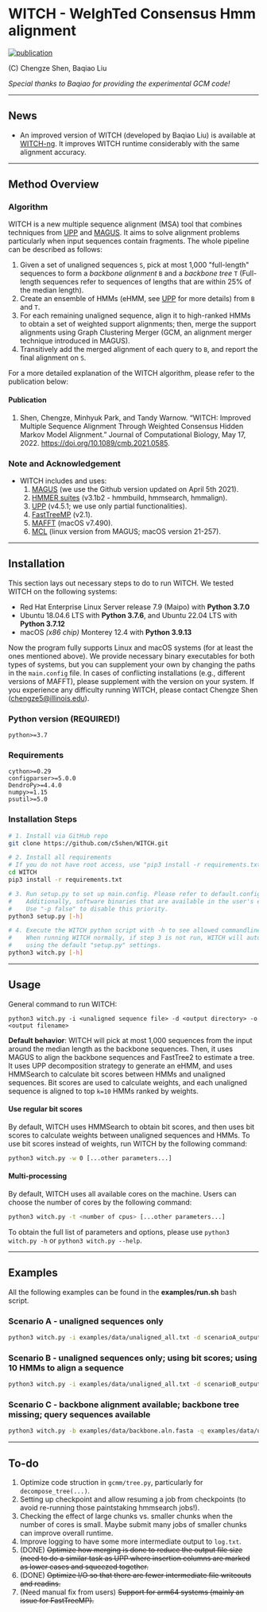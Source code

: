 # WITCH - WeIghTed Consensus Hmm alignment
<!--
![visitors](https://visitor-badge.glitch.me/badge?page_id=c5shen.visitor-badge&left_color=blue&right_color=black))
-->

[![publication](https://img.shields.io/badge/Publication-Journal_of_Computational_Biology-green?style=for-the-badge)](https://doi.org/10.1089/cmb.2021.0585)

(C) Chengze Shen, Baqiao Liu

_Special thanks to Baqiao for providing the experimental GCM code!_

-----------------------------
News
-----------------------------
* An improved version of WITCH (developed by Baqiao Liu) is available at [WITCH-ng](https://github.com/RuneBlaze/WITCH-NG). It improves WITCH runtime considerably with the same alignment accuracy.

-----------------------------
Method Overview
-----------------------------
### Algorithm
WITCH is a new multiple sequence alignment (MSA) tool that combines techniques from [UPP](https://github.com/smirarab/sepp/blob/master/README.UPP.md) and [MAGUS](https://github.com/vlasmirnov/MAGUS). It aims to solve alignment problems particularly when input sequences contain fragments. The whole pipeline can be described as follows:
1. Given a set of unaligned sequences `S`, pick at most 1,000 "full-length" sequences to form a _backbone alignment_ `B` and a _backbone tree_ `T` (Full-length sequences refer to sequences of lengths that are within 25% of the median length).
2. Create an ensemble of HMMs (eHMM, see [UPP](https://github.com/smirarab/sepp/blob/master/README.UPP.md) for more details) from `B` and `T`.
3. For each remaining unaligned sequence, align it to high-ranked HMMs to obtain a set of weighted support alignments; then, merge the support alignments using Graph Clustering Merger (GCM, an alignment merger technique introduced in MAGUS).
4. Transitively add the merged alignment of each query to `B`, and report the final alignment on `S`.

For a more detailed explanation of the WITCH algorithm, please refer to the publication below:

#### Publication
1. Shen, Chengze, Minhyuk Park, and Tandy Warnow. “WITCH: Improved Multiple Sequence Alignment Through Weighted Consensus Hidden Markov Model Alignment.” Journal of Computational Biology, May 17, 2022. https://doi.org/10.1089/cmb.2021.0585.

### Note and Acknowledgement
- WITCH includes and uses:
    1. [MAGUS](https://github.com/vlasmirnov/MAGUS) (we use the Github version updated on April 5th 2021).
    2. [HMMER suites](http://hmmer.org/) (v3.1b2 - hmmbuild, hmmsearch, hmmalign).
    3. [UPP](https://github.com/smirarab/sepp/blob/master/README.UPP.md) (v4.5.1; we use only partial functionalities).
    4. [FastTreeMP](http://www.microbesonline.org/fasttree/FastTreeMP) (v2.1).
    5. [MAFFT](https://mafft.cbrc.jp/alignment/software/macportable.html) (macOS v7.490).
    6. [MCL](https://github.com/micans/mcl) (linux version from MAGUS; macOS version 21-257).


---------------------------
Installation
---------------------------
This section lays out necessary steps to do to run WITCH. We tested WITCH on the following systems:
* Red Hat Enterprise Linux Server release 7.9 (Maipo) with **Python 3.7.0**
* Ubuntu 18.04.6 LTS with **Python 3.7.6**, and Ubuntu 22.04 LTS with **Python 3.7.12**
* macOS _(x86 chip)_ Monterey 12.4 with **Python 3.9.13**

Now the program fully supports Linux and macOS systems (for at least the ones mentioned above). We provide necessary binary executables for both types of systems, but you can supplement your own by changing the paths in the `main.config` file. In cases of conflicting installations (e.g., different versions of MAFFT), please supplement with the version on your system.
If you experience any difficulty running WITCH, please contact Chengze Shen (chengze5@illinois.edu).

### Python version (REQUIRED!)
```
python>=3.7
```

### Requirements
```
cython>=0.29
configparser>=5.0.0
DendroPy>=4.4.0
numpy>=1.15
psutil>=5.0
```

### Installation Steps
```bash
# 1. Install via GitHub repo
git clone https://github.com/c5shen/WITCH.git

# 2. Install all requirements
# If you do not have root access, use "pip3 install -r requirements.txt --user"
cd WITCH
pip3 install -r requirements.txt

# 3. Run setup.py to set up main.config. Please refer to default.config and use `-h` for additional information
#    Additionally, software binaries that are available in the user's environment will be prioritized for usage.
#    Use "-p false" to disable this priority.
python3 setup.py [-h]

# 4. Execute the WITCH python script with -h to see allowed commandline parameter settings
#    When running WITCH normally, if step 3 is not run, WITCH will automatically generate a "main.config" file
#    using the default "setup.py" settings.
python3 witch.py [-h]

```

----------------------------
Usage
----------------------------
General command to run WITCH:
```
python3 witch.py -i <unaligned sequence file> -d <output directory> -o <output filename>
```
**Default behavior**: WITCH will pick at most 1,000 sequences from the input around the median length as the backbone sequences. Then, it uses MAGUS to align the backbone sequences and FastTree2 to estimate a tree. It uses UPP decomposition strategy to generate an eHMM, and uses HMMSearch to calculate bit scores between HMMs and unaligned sequences. Bit scores are used to calculate weights, and each unaligned sequence is aligned to top `k=10` HMMs ranked by weights.

#### Use regular bit scores
By default, WITCH uses HMMSearch to obtain bit scores, and then uses bit scores to calculate weights between unaligned sequences and HMMs. To use bit scores instead of weights, run WITCH by the following command:
```bash
python3 witch.py -w 0 [...other parameters...]
```

#### Multi-processing
By default, WITCH uses all available cores on the machine. Users can choose the number of cores by the following command:
```bash
python3 witch.py -t <number of cpus> [...other parameters...]
```

To obtain the full list of parameters and options, please use `python3 witch.py -h` or `python3 witch.py --help`.

-------------------------
Examples
-------------------------
All the following examples can be found in the **examples/run.sh** bash script.
### Scenario A - unaligned sequences only
```bash
python3 witch.py -i examples/data/unaligned_all.txt -d scenarioA_output -o aligned.txt
```

### Scenario B - unaligned sequences only; using bit scores; using 10 HMMs to align a sequence
```bash
python3 witch.py -i examples/data/unaligned_all.txt -d scenarioB_output -o aligned.txt -w 0 -k 10
```

### Scenario C - backbone alignment available; backbone tree missing; query sequences available
```bash
python3 witch.py -b examples/data/backbone.aln.fasta -q examples/data/unaligned_frag.txt -d scenarioC_output -o aligned.txt
```

-------------------------
To-do
-------------------------
1. Optimize code struction in `gcmm/tree.py`, particularly for `decompose_tree(...)`.
1. Setting up checkpoint and allow resuming a job from checkpoints (to avoid re-running those paintstaking hmmsearch jobs!).
2. Checking the effect of large chunks vs. smaller chunks when the number of cores is small. Maybe submit many jobs of smaller chunks can improve overall runtime.
3. Improve logging to have some more intermediate output to `log.txt`.
1. (DONE) ~~Optimize how merging is done to reduce the output file size (need to do a similar task as UPP where insertion columns are marked as lower cases and squeezed together.~~
2. (DONE) ~~Optimize I/O so that there are fewer intermediate file writeouts and readins.~~
3. (Need manual fix from users) ~~Support for arm64 systems (mainly an issue for FastTreeMP).~~
